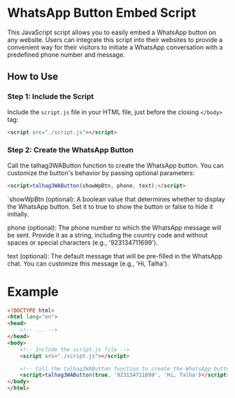 
# WhatsApp Button Embed Script

This JavaScript script allows you to easily embed a WhatsApp button on any website. Users can integrate this script into their websites to provide a convenient way for their visitors to initiate a WhatsApp conversation with a predefined phone number and message.


## How to Use


### Step 1: Include the Script


Include the `script.js` file in your HTML file, just before the closing `</body>` tag:


```html
<script src="./script.js"></script>

```

### Step 2: Create the WhatsApp Button

Call the talhag3WAButton function to create the WhatsApp button. You can customize the button's behavior by passing optional parameters:

```html
<script>talhag3WAButton(showWpBtn, phone, text);</script>
```

`showWpBtn (optional): A boolean value that determines whether to display the WhatsApp button. Set it to true to show the button or false to hide it initially.

phone (optional): The phone number to which the WhatsApp message will be sent. Provide it as a string, including the country code and without spaces or special characters (e.g., '923134711699').

text (optional): The default message that will be pre-filled in the WhatsApp chat. You can customize this message (e.g., 'Hi, Talha').


# Example 

```html
<!DOCTYPE html>
<html lang="en">
<head>
    <!-- ... -->
</head>
<body>
    <!-- Include the script.js file -->
    <script src="./script.js"></script>

    <!-- Call the talhag3WAButton function to create the WhatsApp button -->
    <script>talhag3WAButton(true, '923134711699', 'Hi, Talha')</script>
</body>
</html>
```

